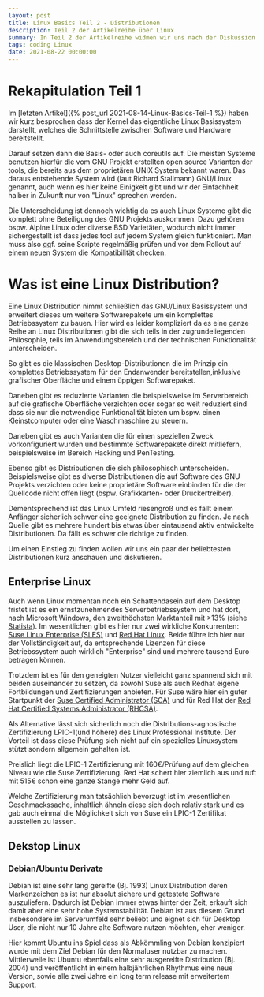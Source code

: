 ```yaml
---
layout: post
title: Linux Basics Teil 2 - Distributionen
description: Teil 2 der Artikelreihe über Linux 
summary: In Teil 2 der Artikelreihe widmen wir uns nach der Diskussion über den Kernel und die coreutils den höheren Systemschichten die schlußendlich in einer Distribution als Gesamt-OS münden.  
tags: coding Linux
date: 2021-08-22 00:00:00
---
```


# Rekapitulation Teil 1

Im [letzten Artikel]({% post_url 2021-08-14-Linux-Basics-Teil-1 %}) haben wir kurz besprochen dass der Kernel das eigentliche Linux Basissystem darstellt, welches die Schnittstelle zwischen Software und Hardware bereitstellt.

Darauf setzen dann die Basis- oder auch coreutils auf. Die meisten Systeme benutzen hierfür die vom GNU Projekt erstellten open source Varianten der tools, die bereits aus dem proprietären UNIX System bekannt waren. Das daraus entstehende System wird (laut Richard Stallmann) GNU/Linux genannt, auch wenn es hier keine Einigkeit gibt und wir der Einfachheit halber in Zukunft nur von "Linux" sprechen werden. 

Die Unterscheidung ist dennoch wichtig da es auch Linux Systeme gibt die komplett ohne Beteiligung des GNU Projekts auskommen. Dazu gehören bspw. Alpine Linux oder diverse BSD Varietäten, wodurch nicht immer sichergestellt ist dass jedes tool auf jedem System gleich funktioniert. Man muss also ggf. seine Scripte regelmäßig prüfen und vor dem Rollout auf einem neuen System die Kompatibilität checken.

# Was ist eine Linux Distribution?

Eine Linux Distribution nimmt schließlich das GNU/Linux Basissystem und erweitert dieses um weitere Softwarepakete um ein komplettes Betriebssystem zu bauen. Hier wird es leider kompliziert da es eine ganze Reihe an Linux Distributionen gibt die sich teils in der zugrundeliegenden Philosophie, teils im Anwendungsbereich und der technischen Funktionalität unterscheiden.

So gibt es die klassischen Desktop-Distributionen die im Prinzip ein komplettes Betriebssystem für den Endanwender bereitstellen,inklusive grafischer Oberfläche und einem üppigen Softwarepaket.

Daneben gibt es reduzierte Varianten die beispielsweise im Serverbereich auf die grafische Oberfläche verzichten oder sogar so weit reduziert sind dass sie nur die notwendige Funktionalität bieten um bspw. einen Kleinstcomputer oder eine Waschmaschine zu steuern.

Daneben gibt es auch Varianten die für einen speziellen Zweck vorkonfiguriert wurden und bestimmte Softwarepakete direkt mitliefern, beispielsweise im Bereich Hacking und PenTesting.

Ebenso gibt es Distributionen die sich philosophisch unterscheiden. Beispielsweise gibt es diverse Distributionen die auf Software des GNU Projekts verzichten oder keine proprietäre Software einbinden für die der Quellcode nicht offen liegt (bspw. Grafikkarten- oder Druckertreiber).

Dementsprechend ist das Linux Umfeld riesengroß und es fällt einem Anfänger sicherlich schwer eine geeignete Distribution zu finden. Je nach Quelle gibt es mehrere hundert bis etwas über eintausend aktiv entwickelte Distributionen. Da fällt es schwer die richtige zu finden.

Um einen Einstieg zu finden wollen wir uns ein paar der beliebtesten Distributionen kurz anschauen und diskutieren.

## Enterprise Linux

Auch wenn Linux momentan noch ein Schattendasein auf dem Desktop fristet ist es ein ernstzunehmendes Serverbetriebssystem und hat dort, nach Microsoft Windows, den zweithöchsten Marktanteil mit >13% (siehe [Statista](https://www.statista.com/statistics/915085/global-server-share-by-os/)). Im wesentlichen gibt es hier nur zwei wirkliche Konkurrenten: [Suse Linux Enterprise (SLES)](https://www.suse.com/de-de/) und [Red Hat Linux](https://www.redhat.com/de/). Beide führe ich hier nur der Vollständigkeit auf, da entsprechende Lizenzen für diese Betriebssystem auch wirklich "Enterprise" sind und mehrere tausend Euro betragen können. 

Trotzdem ist es für den geneigten Nutzer vielleicht ganz spannend sich mit beiden auseinander zu setzen, da sowohl Suse als auch Redhat eigene Fortbildungen und Zertifizierungen anbieten. Für Suse wäre hier ein guter Startpunkt der [Suse Certified Administrator (SCA)](https://training.suse.com/certification/sca-sles-15/) und für Red Hat der [Red Hat Certified Systems Administrator (RHCSA)](https://www.redhat.com/de/services/certification/rhcsa).

Als Alternative lässt sich sicherlich noch die Distributions-agnostische Zertifizierung LPIC-1(und höhere) des Linux Professional Institute. Der Vorteil ist dass diese Prüfung sich nicht auf ein spezielles Linuxsystem stützt sondern allgemein gehalten ist.

Preislich liegt die LPIC-1 Zertifizierung mit 160€/Prüfung auf dem gleichen Niveau wie die Suse Zertifizierung. Red Hat schert hier ziemlich aus und ruft mit 515€ schon eine ganze Stange mehr Geld auf.

Welche Zertifizierung man tatsächlich bevorzugt ist im wesentlichen Geschmackssache, inhaltlich ähneln diese sich doch relativ stark und es gab auch einmal die Möglichkeit sich von Suse ein LPIC-1 Zertifikat ausstellen zu lassen.

## Dekstop Linux

### Debian/Ubuntu Derivate

Debian ist eine sehr lang gereifte (Bj. 1993) Linux Distribution deren Markenzeichen es ist nur absolut sichere und getestete Software auszuliefern. Dadurch ist Debian immer etwas hinter der Zeit, erkauft sich damit aber eine sehr hohe Systemstabilität. Debian ist aus diesem Grund insbesondere im Serverumfeld sehr beliebt und eignet sich für Desktop User, die nicht nur 10 Jahre alte Software nutzen möchten, eher weniger.

Hier kommt Ubuntu ins Spiel dass als Abkömmling von Debian konzipiert wurde mit dem Ziel Debian für den Normaluser nutzbar zu machen. Mittlerweile ist Ubuntu ebenfalls eine sehr ausgereifte Distribution (Bj. 2004) und veröffentlicht in einem halbjährlichen Rhythmus eine neue Version, sowie alle zwei Jahre ein long term release mit erweitertem Support. 
